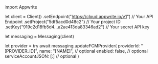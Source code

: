 import Appwrite

let client = Client()
    .setEndpoint("https://cloud.appwrite.io/v1") // Your API Endpoint
    .setProject("5df5acd0d48c2") // Your project ID
    .setKey("919c2d18fb5d4...a2ae413da83346ad2") // Your secret API key

let messaging = Messaging(client)

let provider = try await messaging.updateFCMProvider(
    providerId: "[PROVIDER_ID]",
    name: "[NAME]", // optional
    enabled: false, // optional
    serviceAccountJSON: [:] // optional
)

